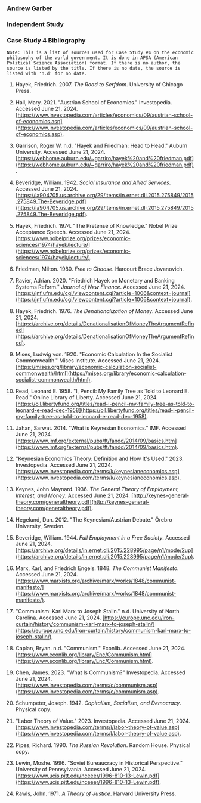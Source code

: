 ### Andrew Garber

### Independent Study

### Case Study 4 Bibliography

```
Note: This is a list of sources used for Case Study #4 on the economic philosophy of the world government. It is done in APSA (American Political Science Association) format. If there is no author, the source is listed by the title. If there is no date, the source is listed with 'n.d' for no date.
```

1. Hayek, Friedrich. 2007. _The Road to Serfdom_. University of Chicago Press.

2. Hall, Mary. 2021. "Austrian School of Economics." Investopedia. Accessed June 21, 2024. [https://www.investopedia.com/articles/economics/09/austrian-school-of-economics.asp](https://www.investopedia.com/articles/economics/09/austrian-school-of-economics.asp).

3. Garrison, Roger W. n.d. "Hayek and Friedman: Head to Head." Auburn University. Accessed June 21, 2024. [https://webhome.auburn.edu/~garriro/hayek%20and%20friedman.pdf](https://webhome.auburn.edu/~garriro/hayek%20and%20friedman.pdf).

4. Beveridge, William. 1942. _Social Insurance and Allied Services_. Accessed June 21, 2024. [https://ia904705.us.archive.org/29/items/in.ernet.dli.2015.275849/2015.275849.The-Beveridge.pdf](https://ia904705.us.archive.org/29/items/in.ernet.dli.2015.275849/2015.275849.The-Beveridge.pdf).

5. Hayek, Friedrich. 1974. "The Pretense of Knowledge." Nobel Prize Acceptance Speech. Accessed June 21, 2024. [https://www.nobelprize.org/prizes/economic-sciences/1974/hayek/lecture/](https://www.nobelprize.org/prizes/economic-sciences/1974/hayek/lecture/).

6. Friedman, Milton. 1980. _Free to Choose_. Harcourt Brace Jovanovich.

7. Ravier, Adrian. 2020. "Friedrich Hayek on Monetary and Banking Systems Reform." _Journal of New Finance_. Accessed June 21, 2024. [https://jnf.ufm.edu/cgi/viewcontent.cgi?article=1006&context=journal](https://jnf.ufm.edu/cgi/viewcontent.cgi?article=1006&context=journal).

8. Hayek, Friedrich. 1976. _The Denationalization of Money_. Accessed June 21, 2024. [https://archive.org/details/DenationalisationOfMoneyTheArgumentRefined](https://archive.org/details/DenationalisationOfMoneyTheArgumentRefined).

9. Mises, Ludwig von. 1920. "Economic Calculation In the Socialist Commonwealth." Mises Institute. Accessed June 21, 2024. [https://mises.org/library/economic-calculation-socialist-commonwealth/html](https://mises.org/library/economic-calculation-socialist-commonwealth/html).

10. Read, Leonard E. 1958. "I, Pencil: My Family Tree as Told to Leonard E. Read." Online Library of Liberty. Accessed June 21, 2024. [https://oll.libertyfund.org/titles/read-i-pencil-my-family-tree-as-told-to-leonard-e-read-dec-1958](https://oll.libertyfund.org/titles/read-i-pencil-my-family-tree-as-told-to-leonard-e-read-dec-1958).

11. Jahan, Sarwat. 2014. "What is Keynesian Economics." IMF. Accessed June 21, 2024. [https://www.imf.org/external/pubs/ft/fandd/2014/09/basics.htm](https://www.imf.org/external/pubs/ft/fandd/2014/09/basics.htm).

12. "Keynesian Economics Theory: Definition and How It's Used." 2023. Investopedia. Accessed June 21, 2024. [https://www.investopedia.com/terms/k/keynesianeconomics.asp](https://www.investopedia.com/terms/k/keynesianeconomics.asp).

13. Keynes, John Maynard. 1936. _The General Theory of Employment, Interest, and Money_. Accessed June 21, 2024. [http://keynes-general-theory.com/generaltheory.pdf](http://keynes-general-theory.com/generaltheory.pdf).

14. Hegelund, Dan. 2012. "The Keynesian/Austrian Debate." Örebro University, Sweden.

15. Beveridge, William. 1944. _Full Employment in a Free Society_. Accessed June 21, 2024. [https://archive.org/details/in.ernet.dli.2015.228995/page/n1/mode/2up](https://archive.org/details/in.ernet.dli.2015.228995/page/n1/mode/2up).

16. Marx, Karl, and Friedrich Engels. 1848. _The Communist Manifesto_. Accessed June 21, 2024. [https://www.marxists.org/archive/marx/works/1848/communist-manifesto/](https://www.marxists.org/archive/marx/works/1848/communist-manifesto/).

17. "Communism: Karl Marx to Joseph Stalin." n.d. University of North Carolina. Accessed June 21, 2024. [https://europe.unc.edu/iron-curtain/history/communism-karl-marx-to-joseph-stalin/](https://europe.unc.edu/iron-curtain/history/communism-karl-marx-to-joseph-stalin/).

18. Caplan, Bryan. n.d. "Communism." Econlib. Accessed June 21, 2024. [https://www.econlib.org/library/Enc/Communism.html](https://www.econlib.org/library/Enc/Communism.html).

19. Chen, James. 2023. "What Is Communism?" Investopedia. Accessed June 21, 2024. [https://www.investopedia.com/terms/c/communism.asp](https://www.investopedia.com/terms/c/communism.asp).

20. Schumpeter, Joseph. 1942. _Capitalism, Socialism, and Democracy_. Physical copy.

21. "Labor Theory of Value." 2023. Investopedia. Accessed June 21, 2024. [https://www.investopedia.com/terms/l/labor-theory-of-value.asp](https://www.investopedia.com/terms/l/labor-theory-of-value.asp).

22. Pipes, Richard. 1990. _The Russian Revolution_. Random House. Physical copy.

23. Lewin, Moshe. 1996. "Soviet Bureaucracy in Historical Perspective." University of Pennsylvania. Accessed June 21, 2024. [https://www.ucis.pitt.edu/nceeer/1996-810-13-Lewin.pdf](https://www.ucis.pitt.edu/nceeer/1996-810-13-Lewin.pdf).

24. Rawls, John. 1971. _A Theory of Justice_. Harvard University Press.
